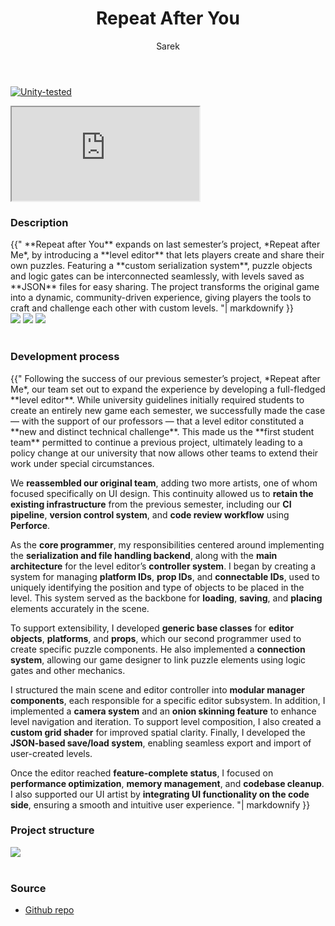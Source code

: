 ﻿---
title: Repeat After You
author: Sarek
layout: page
---
[![Unity-tested](https://img.shields.io/badge/Made%20with-Unity%20-%23000000.svg?&logo=unity)](https://unity.com)

<iframe src="https://www.youtube.com/embed/UfmWDT9p7yo?si=vFIVl7djQLLdHUQi" allow="autoplay; encrypted-media; fullscreen;"></iframe>
<br>

### Description
<div class="blockText"> {{"
**Repeat after You** expands on last semester’s project, *Repeat after Me*, by introducing a **level editor**
that lets players create and share their own puzzles. Featuring a **custom serialization system**, puzzle objects and
logic gates can be interconnected seamlessly, with levels saved as **JSON** files for easy sharing. The project transforms
the original game into a dynamic, community-driven experience, giving players the tools to craft and challenge each
other with custom levels.
"| markdownify }} </div>

<div class="screenshots">
    <img src="../../../assets/images/ray/screenshot1.png">
    <img src="../../../assets/images/ray/screenshot2.png">
    <img src="../../../assets/images/ray/screenshot3.png">
</div>
<br>

### Development process
<div class="blockText"> {{"
Following the success of our previous semester’s project, *Repeat after Me*, our team set out to expand the
experience by developing a full-fledged **level editor**. While university guidelines initially required students
to create an entirely new game each semester, we successfully made the case — with the support of our professors — that
a level editor constituted a **new and distinct technical challenge**. This made us the **first student team** permitted to
continue a previous project, ultimately leading to a policy change at our university that now allows other teams to
extend their work under special circumstances.

We **reassembled our original team**, adding two more artists, one of whom focused specifically on UI design. This
continuity allowed us to **retain the existing infrastructure** from the previous semester, including our **CI pipeline**,
**version control system**, and **code review workflow** using **Perforce**.

As the **core programmer**, my responsibilities centered around implementing the **serialization and file handling
backend**, along with the **main architecture** for the level editor’s **controller system**. I began by creating a
system for managing **platform IDs**, **prop IDs**, and **connectable IDs**, used to uniquely identifying the position and
type of objects to be placed in the level. This system served as the backbone for **loading**, **saving**, and **placing**
elements accurately in the scene.

To support extensibility, I developed **generic base classes** for **editor objects**, **platforms**, and **props**, which our
second programmer used to create specific puzzle components. He also implemented a **connection system**, allowing
our game designer to link puzzle elements using logic gates and other mechanics.

I structured the main scene and editor controller into **modular manager components**, each responsible for a specific
editor subsystem. In addition, I implemented a **camera system** and an **onion skinning feature** to enhance level navigation
and iteration. To support level composition, I also created a **custom grid shader** for improved spatial clarity.
Finally, I developed the **JSON-based save/load system**, enabling seamless export and import of user-created levels.

Once the editor reached **feature-complete status**, I focused on **performance optimization**, **memory management**, and
**codebase cleanup**. I also supported our UI artist by **integrating UI functionality on the code side**, ensuring a
smooth and intuitive user experience.
"| markdownify }} </div>

### Project structure
<div class="structure">
    <img src="../../../assets/images/ray/structure.png">
</div>
<br>

### Source
* [Github repo](https://github.com/sareklambert/repeat-after-you)
